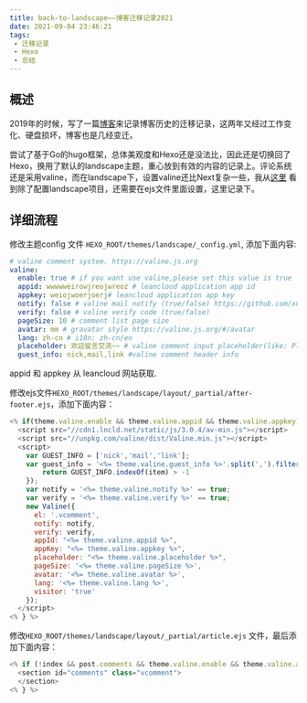```yaml
---
title: back-to-landscape——博客迁移记录2021
date: 2021-09-04 23:46:21
tags:
 - 迁移记录
 - Hexo
 - 总结
---
```

## 概述
2019年的时候，写了一篇[博客](https://vra.github.io/2019/02/27/mv-to-next/)来记录博客历史的迁移记录，这两年又经过工作变化、硬盘损坏，博客也是几经变迁。

尝试了基于Go的hugo框架，总体美观度和Hexo还是没法比，因此还是切换回了Hexo，换用了默认的landscape主题，重心放到有效的内容的记录上。评论系统还是采用valine，而在landscape下，设置valine还比Next复杂一些，我从[这里](http://hypo1986.com/blog/2019/06/10/hexo-landscape-add-valine/) 看到除了配置landscape项目，还需要在ejs文件里面设置，这里记录下。
<!--more-->

## 详细流程
修改主题config 文件 `HEXO_ROOT/themes/landscape/_config.yml`, 添加下面内容:
```yaml
# valine comment system. https://valine.js.org
valine:
  enable: true # if you want use valine,please set this value is true
  appid: wwwwweirowjreojwreoz # leancloud application app id
  appkey: weiojwoerjoerj# leancloud application app key
  notify: false # valine mail notify (true/false) https://github.com/xCss/Valine/wiki
  verify: false # valine verify code (true/false)
  pageSize: 10 # comment list page size
  avatar: mm # gravatar style https://valine.js.org/#/avatar
  lang: zh-cn # i18n: zh-cn/en
  placeholder: 欢迎留言交流~~ # valine comment input placeholder(like: Please leave your footprints )
  guest_info: nick,mail,link #valine comment header info
```
appid 和 appkey 从 leancloud 网站获取.


修改ejs文件`HEXO_ROOT/themes/landscape/layout/_partial/after-footer.ejs`，添加下面内容：
```javascript
<% if(theme.valine.enable && theme.valine.appid && theme.valine.appkey){ %>
  <script src="//cdn1.lncld.net/static/js/3.0.4/av-min.js"></script>
  <script src="//unpkg.com/valine/dist/Valine.min.js"></script>
  <script>
    var GUEST_INFO = ['nick','mail','link'];
    var guest_info = '<%= theme.valine.guest_info %>'.split(',').filter(function(item){
        return GUEST_INFO.indexOf(item) > -1
    });
    var notify = '<%= theme.valine.notify %>' == true;
    var verify = '<%= theme.valine.verify %>' == true;
    new Valine({
      el: '.vcomment',
      notify: notify,
      verify: verify,
      appId: "<%= theme.valine.appid %>",
      appKey: "<%= theme.valine.appkey %>",
      placeholder: "<%= theme.valine.placeholder %>",
      pageSize: '<%= theme.valine.pageSize %>',
      avatar: '<%= theme.valine.avatar %>',
      lang: '<%= theme.valine.lang %>',
      visitor: 'true'
    });
  </script>
<% } %>
```

修改`HEXO_ROOT/themes/landscape/layout/_partial/article.ejs` 文件，最后添加下面内容：
```javascript
<% if (!index && post.comments && theme.valine.enable && theme.valine.appid && theme.valine.appkey){ %>
  <section id="comments" class="vcomment">
  </section>
<% } %>
```




